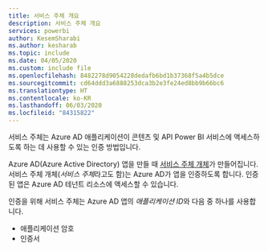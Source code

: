 ```yaml
---
title: 서비스 주체 개요
description: 서비스 주체 개요
services: powerbi
author: KesemSharabi
ms.author: kesharab
ms.topic: include
ms.date: 04/05/2020
ms.custom: include file
ms.openlocfilehash: 8482278d9054228dedafb6bd1b37368f5a4b5dce
ms.sourcegitcommit: cd64ddd3a6888253dca3b2e3fe24ed8bb9b66bc6
ms.translationtype: HT
ms.contentlocale: ko-KR
ms.lasthandoff: 06/03/2020
ms.locfileid: "84315822"
---
```

서비스 주체는 Azure AD 애플리케이션이 콘텐츠 및 API Power BI 서비스에 액세스하도록 하는 데 사용할 수 있는 인증 방법입니다.

Azure AD(Azure Active Directory) 앱을 만들 때 [서비스 주체 개체](https://docs.microsoft.com/azure/active-directory/develop/app-objects-and-service-principals#service-principal-object)가 만들어집니다. 서비스 주체 개체(*서비스 주체*라고도 함)는 Azure AD가 앱을 인증하도록 합니다. 인증된 앱은 Azure AD 테넌트 리소스에 액세스할 수 있습니다.

인증을 위해 서비스 주체는 Azure AD 앱의 *애플리케이션 ID*와 다음 중 하나를 사용합니다.

* 애플리케이션 암호
* 인증서